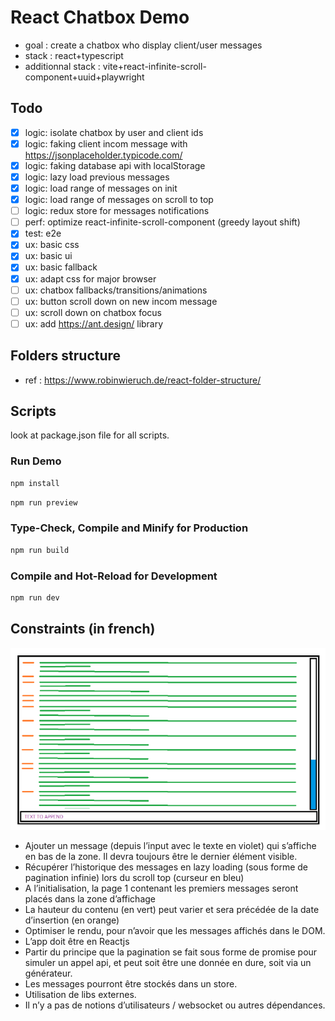 # React Chatbox Demo

- goal : create a chatbox who display client/user messages
- stack : react+typescript
- additionnal stack : vite+react-infinite-scroll-component+uuid+playwright

## Todo

- [x] logic: isolate chatbox by user and client ids
- [x] logic: faking client incom message with https://jsonplaceholder.typicode.com/
- [x] logic: faking database api with localStorage
- [x] logic: lazy load previous messages
- [x] logic: load range of messages on init
- [x] logic: load range of messages on scroll to top
- [ ] logic: redux store for messages notifications
- [ ] perf: optimize react-infinite-scroll-component (greedy layout shift)
- [x] test: e2e
- [x] ux: basic css
- [x] ux: basic ui
- [x] ux: basic fallback
- [x] ux: adapt css for major browser
- [ ] ux: chatbox fallbacks/transitions/animations
- [ ] ux: button scroll down on new incom message
- [ ] ux: scroll down on chatbox focus
- [ ] ux: add https://ant.design/ library

## Folders structure

- ref : https://www.robinwieruch.de/react-folder-structure/

## Scripts

look at package.json file for all scripts.

### Run Demo

```sh
npm install
```

```sh
npm run preview
```

### Type-Check, Compile and Minify for Production

```sh
npm run build
```

### Compile and Hot-Reload for Development

```sh
npm run dev
```

## Constraints (in french)

![Screenshot](./public/screenshot.png)

- Ajouter un message (depuis l’input avec le texte en violet) qui s’affiche en bas de la zone. Il devra toujours être le dernier élément visible.
- Récupérer l’historique des messages en lazy loading (sous forme de pagination infinie) lors du scroll top (curseur en bleu)
- A l’initialisation, la page 1 contenant les premiers messages seront placés dans la zone d’affichage
- La hauteur du contenu (en vert) peut varier et sera précédée de la date d’insertion (en orange)
- Optimiser le rendu, pour n’avoir que les messages affichés dans le DOM.
- L’app doit être en Reactjs
- Partir du principe que la pagination se fait sous forme de promise pour simuler un appel api, et peut soit être une donnée en dure, soit via un générateur.
- Les messages pourront être stockés dans un store.
- Utilisation de libs externes.
- Il n’y a pas de notions d’utilisateurs / websocket ou autres dépendances.
